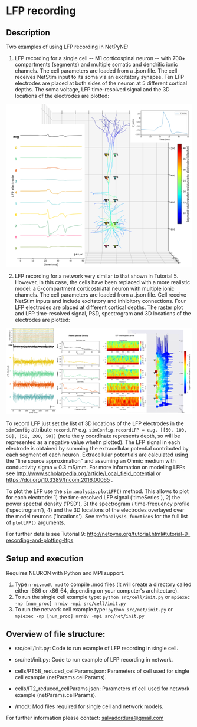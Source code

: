 # LFP recording
## Description
Two examples of using LFP recording in NetPyNE:

1) LFP recording for a single cell -- M1 corticospinal neuron --  with 700+ compartments (segments) and multiple somatic and dendritic ionic channels. The cell parameters are loaded from a .json file. The cell receives NetStim input to its soma via an excitatory synapse. Ten LFP electrodes are placed at both sides of the neuron at 5 different cortical depths. The soma voltage, LFP time-resolved signal and the 3D locations of the electrodes are plotted:

![lfp_cell](https://raw.githubusercontent.com/suny-downstate-medical-center/netpyne/development/doc/source/figs/lfp_cell.png)

2) LFP recording for a network very similar to that shown in Tutorial 5. However, in this case, the cells have been replaced with a more realistic model: a 6-compartment corticostriatal neuron with multiple ionic channels. The cell parameters are loaded from a .json file. Cell receive NetStim inputs and include excitatory and inhibitory connections. Four LFP electrodes are placed at different cortical depths. The raster plot and LFP time-resolved signal, PSD, spectrogram and 3D locations of the electrodes are plotted:

![lfp_net](https://raw.githubusercontent.com/suny-downstate-medical-center/netpyne/development/doc/source/figs/lfp_net.png)

To record LFP just set the list of 3D locations of the LFP electrodes in the `simConfig` attribute `recordLFP` e.g. ``simConfig.recordLFP = e.g. [[50, 100, 50], [50, 200, 50]]`` (note the y coordinate represents depth, so will be represented as a negative value whehn plotted). The LFP signal in each electrode is obtained by summing the extracellular potential contributed by each segment of each neuron. Extracellular potentials are calculated using the "line source approximation" and assuming an Ohmic medium with conductivity sigma = 0.3 mS/mm. For more information on modeling LFPs see http://www.scholarpedia.org/article/Local_field_potential or https://doi.org/10.3389/fncom.2016.00065 .

To plot the LFP use the ``sim.analysis.plotLFP()`` method. This allows to plot for each electrode: 1) the time-resolved LFP signal ('timeSeries'), 2) the power spectral density ('PSD'), 3) the spectrogram / time-frequency profile ('spectrogram'), 4) and the 3D locations of the electrodes overlayed over the model neurons ('locations'). See :ref:`analysis_functions` for the full list of ``plotLFP()`` arguments.

For further details see Tutorial 9: http://netpyne.org/tutorial.html#tutorial-9-recording-and-plotting-lfps

## Setup and execution

Requires NEURON with Python and MPI support. 

1. Type `nrnivmodl mod` to compile .mod files (it will create a directory called either i686 or x86_64, depending on your computer's architecture).
2. To run the single cell example type: `python src/cell/init.py` or `mpiexec -np [num_proc] nrniv -mpi src/cell/init.py`
2. To run the network cell example type: `python src/net/init.py` or `mpiexec -np [num_proc] nrniv -mpi src/net/init.py`

## Overview of file structure:

* src/cell/init.py: Code to run example of LFP recording in single cell. 

* src/net/init.py: Code to run example of LFP recording in network.

* cells/PT5B_reduced_cellParams.json: Parameters of cell used for single cell example (netParams.cellParams). 

* cells/IT2_reduced_cellParams.json: Parameters of cell used for network example (netParams.cellParams). 

* /mod/: Mod files required for single cell and network models.


For further information please contact: salvadordura@gmail.com 

